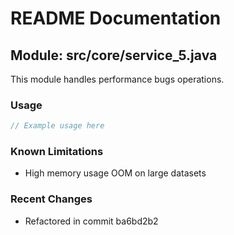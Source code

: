 # README Documentation

## Module: src/core/service_5.java

This module handles performance bugs operations.

### Usage

```javascript
// Example usage here
```

### Known Limitations

- High memory usage OOM on large datasets

### Recent Changes

- Refactored in commit ba6bd2b2
